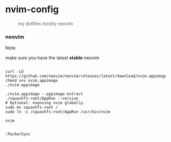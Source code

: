 # nvim-config
> my dotfiles mostly neovim

### neovim
> [!note]
> make sure you have the latest **stable** neovim
> ```sh
    curl -LO https://github.com/neovim/neovim/releases/latest/download/nvim.appimage
    chmod u+x nvim.appimage
    ./nvim.appimage

    ./nvim.appimage --appimage-extract
    ./squashfs-root/AppRun --version
    # Optional: exposing nvim globally.
    sudo mv squashfs-root /
    sudo ln -s /squashfs-root/AppRun /usr/bin/nvim

    nvim 
>```


```sh
:PackerSync
```

